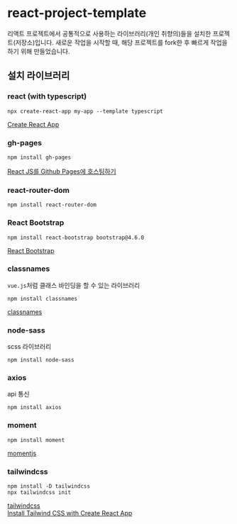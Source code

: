 # react-project-template

리액트 프로젝트에서 공통적으로 사용하는 라이브러리(개인 취향의)들을 설치한 프로젝트(저장소)입니다. 새로운 작업을 시작할 때, 해당 프로젝트를 fork한 후 빠르게 작업을 하기 위해 만들었습니다.

## 설치 라이브러리

### react (with typescript)

```
npx create-react-app my-app --template typescript
```

[Create React App](https://create-react-app.dev/docs/adding-typescript)

### gh-pages

```
npm install gh-pages
```

[React JS를 Github Pages에 호스팅하기](https://www.hohyeonmoon.com/blog/react-js-github-pages-deploy/)

### react-router-dom

```
npm install react-router-dom
```

### React Bootstrap

```
npm install react-bootstrap bootstrap@4.6.0
```

[React Bootstrap](https://react-bootstrap.github.io/)

### classnames

`vue.js`처럼 클래스 바인딩을 할 수 있는 라이브러리

```
npm install classnames
```

[classnames](https://github.com/JedWatson/classnames#readme)

### node-sass

scss 라이브러리

```
npm install node-sass
```

### axios

api 통신

```
npm install axios
```

### moment

```
npm install moment
```

[momentjs](https://momentjs.com/)

### tailwindcss

```
npm install -D tailwindcss
npx tailwindcss init
```

[tailwindcss](https://tailwindcss.com/)<br>
[Install Tailwind CSS with Create React App](https://tailwindcss.com/docs/guides/create-react-app)

